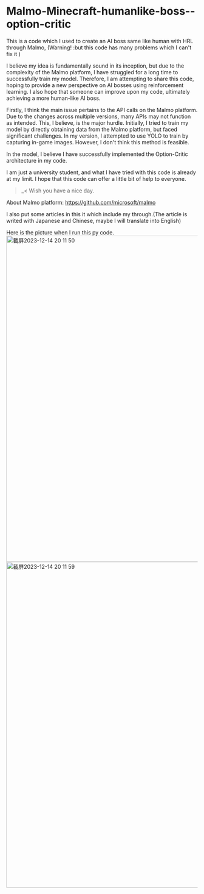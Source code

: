 # Malmo-Minecraft-humanlike-boss--option-critic
This is a code which I used to create an AI boss same like human with HRL through Malmo, (Warning! :but this code has many problems which I can't fix it )

I believe my idea is fundamentally sound in its inception, but due to the complexity of the Malmo platform, I have struggled for a long time to successfully train my model. Therefore, I am attempting to share this code, hoping to provide a new perspective on AI bosses using reinforcement learning. I also hope that someone can improve upon my code, ultimately achieving a more human-like AI boss.

Firstly, I think the main issue pertains to the API calls on the Malmo platform. Due to the changes across multiple versions, many APIs may not function as intended. This, I believe, is the major hurdle. Initially, I tried to train my model by directly obtaining data from the Malmo platform, but faced significant challenges. In my version, I attempted to use YOLO to train by capturing in-game images. However, I don't think this method is feasible.

In the model, I believe I have successfully implemented the Option-Critic architecture in my code.

I am just a university student, and what I have tried with this code is already at my limit. I hope that this code can offer a little bit of help to everyone.
>_<
Wish you have a nice day.


About Malmo platform: https://github.com/microsoft/malmo

I also put some articles in this it which include my through.(The article is writed with Japanese and Chinese, maybe I will translate into English)

Here is the picture when I run this py code.<img width="857" alt="截屏2023-12-14 20 11 50" src="https://github.com/tori-hotaru/Malmo-Minecraft-humanlike-boss--option-critic/assets/58972377/ac2f54b4-bbcd-49f3-9291-708e023ad0d6">
<img width="856" alt="截屏2023-12-14 20 11 59" src="https://github.com/tori-hotaru/Malmo-Minecraft-humanlike-boss--option-critic/assets/58972377/8bdd5b1d-659e-4d94-8e1e-c2088168c297">
